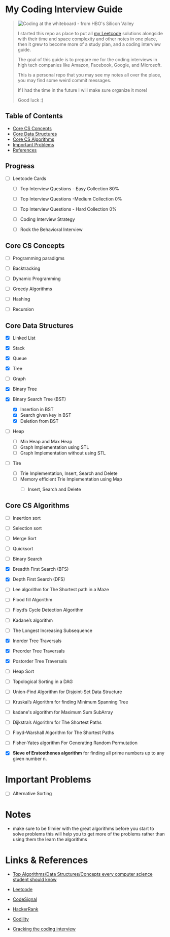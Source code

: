 # My Coding Interview Guide

> ![Coding at the whiteboard - from HBO's Silicon Valley](https://d3j2pkmjtin6ou.cloudfront.net/coding-at-the-whiteboard-silicon-valley.png)
>
> I started this repo as place to put all [my Leetcode](https://leetcode.com/abdallahMurad/) solutions alongside with 
> their time and space complexity and other notes in one place,
> then it grew to become more of a study plan, and a coding interview guide. 
>
> The goal of this guide is to prepare me for the coding interviews in high tech companies like Amazon, Facebook,
> Google, and Microsoft.
>
> This is a personal repo that you may see my notes all over the place, you may find some weird commit messages.
>
> If I had the time in the future I will make sure organize it more!
> 
> Good luck :)



<!-- TABLE OF CONTENTS -->
## Table of Contents

* [Core CS Concepts](#core-cs-concepts)
* [Core Data Structures](#core-data-structures)
* [Core CS Algorithms](#core-cs-algorithms)
* [Important Problems](#core-cs-algorithms)
* [References](#core-cs-algorithms)



## Progress 

- [ ] Leetcode Cards
    - [ ] Top Interview Questions - Easy Collection  80%
    - [ ] Top Interview Questions -Medium Collection 0%
    - [ ] Top Interview Questions - Hard Collection 0%
    - [ ] Coding Interview Strategy
    - [ ] Rock the Behavioral Interview


## Core CS Concepts 

- [ ] Programming paradigms 

- [ ] Backtracking

- [ ] Dynamic Programming

- [ ] Greedy Algorithms

- [ ] Hashing

- [ ] Recursion


## Core Data Structures 

- [X] Linked List 

- [X] Stack

- [X] Queue

- [X] Tree

- [ ] Graph

- [X] Binary Tree

- [X] Binary Search Tree (BST)
    - [X] Insertion in BST
    - [X] Search given key in BST
    - [X] Deletion from BST
    
- [ ] Heap
    - [ ] Min Heap and Max Heap
    - [ ] Graph Implementation using STL
    - [ ] Graph Implementation without using STL
    
- [ ] Tire
    - [ ] Trie Implementation, Insert, Search and Delete
    - [ ] Memory efficient Trie Implementation using Map 
        - [ ] Insert, Search and Delete
        
        
## Core CS Algorithms

- [ ] Insertion sort

- [ ] Selection sort

- [ ] Merge Sort

- [ ] Quicksort

- [ ] Binary Search

- [X] Breadth First Search (BFS)

- [X] Depth First Search (DFS)

- [ ] Lee algorithm for The Shortest path in a Maze

- [ ] Flood fill Algorithm

- [ ] Floyd’s Cycle Detection Algorithm

- [ ] Kadane’s algorithm

- [ ] The Longest Increasing Subsequence

- [X] Inorder Tree Traversals

- [X] Preorder Tree Traversals

- [X] Postorder Tree Traversals

- [ ] Heap Sort

- [ ] Topological Sorting in a DAG

- [ ] Union-Find Algorithm for Disjoint-Set Data Structure

- [ ] Kruskal’s Algorithm for finding Minimum Spanning Tree

- [ ] kadane's algorithm for Maximum Sum SubArray

- [ ] Dijkstra’s Algorithm for The Shortest Paths  

- [ ] Floyd-Warshall Algorithm for The Shortest Paths
 
- [ ] Fisher-Yates algorithm  For Generating Random Permutation 

- [X] **Sieve of Eratosthenes algorithm** for finding all prime numbers up to any given number n. 




# Important Problems 

- [ ] Alternative Sorting 

# Notes 
- make sure to be filmier with the great algorithms before you start to solve problems
this will help you to get more of the problems rather than using them the learn the algorithms
  

# Links & References 

- [Top Algorithms/Data Structures/Concepts every computer science student should know](https://medium.com/techie-delight/top-algorithms-data-structures-concepts-every-computer-science-student-should-know-e0549c67b4ac)

- [Leetcode](https://leetcode.com/abdallahMurad/)
- [CodeSignal](https://app.codesignal.com/)
- [HackerRank](https://www.hackerrank.com)
- [Codility](https://codility.com/)
- [Cracking the coding interview](http://www.crackingthecodinginterview.com/)
